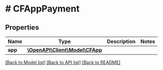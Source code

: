 # # CFAppPayment

## Properties

Name | Type | Description | Notes
------------ | ------------- | ------------- | -------------
**app** | [**\OpenAPI\Client\Model\CFApp**](CFApp.md) |  |

[[Back to Model list]](../../README.md#models) [[Back to API list]](../../README.md#endpoints) [[Back to README]](../../README.md)
